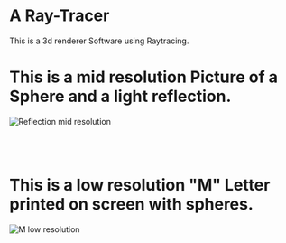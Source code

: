 # A Ray-Tracer

This is a 3d renderer Software using Raytracing.

# This is a mid resolution Picture of a Sphere and a light reflection.<br/>
![Reflection mid resolution](https://user-images.githubusercontent.com/48254077/110088795-98145300-7d95-11eb-85c8-b73841334340.png)

<br/>
<br/>

# This is a low resolution "M" Letter printed on screen with spheres.<br/>
![M low resolution](https://user-images.githubusercontent.com/48254077/110088791-977bbc80-7d95-11eb-97a7-14bb4afeeb91.png)



